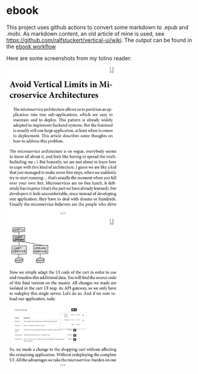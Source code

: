 # ebook
This project uses github actions to convert some markdown to .epub and .mobi. As markdown content, an old article of mine is used, see https://github.com/ralfstuckert/vertical-ui/wiki. The output can be found in the [ebook workflow](https://github.com/ralfstuckert/ebook/suites/3206592798/artifacts/74153517)

Here are some screenshots from my tolino reader:

<img src="screenshot_1.png" width=300></img>
<img src="screenshot_2.png" width=300></img>

